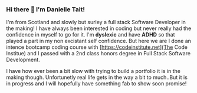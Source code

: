 ### Hi there 👋 I'm Danielle Tait!

I'm from Scotland and slowly but surley a full stack Software Developer in the making! I have always been interested in coding but never really had the confidence in myself to go for it. I'm **dyslexic** and have **ADHD** so that played a part in my non excistant self confidence. But here we are I done an intence bootcamp coding course with [https://codeinstitute.net](The Code Institue) and I passed with a 2nd class honors degree in Full Stack Software Development. 

I have how ever been a bit slow with trying to build a portfolio it is in the making though. Unfortunetly real life gets in the way a bit to much..But it is in progress and I will hopefully have something fab to show soon promise!
